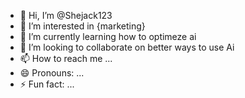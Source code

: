 - 👋 Hi, I’m @Shejack123
- 👀 I’m interested in {marketing}
- 🌱 I’m currently learning how to optimeze ai
- 💞️ I’m looking to collaborate on better ways to use Ai 
- 📫 How to reach me ...
- 😄 Pronouns: ...
- ⚡ Fun fact: ...

<!---
Shejack123/Shejack123 is a ✨ special ✨ repository because its `README.md` (this file) appears on your GitHub profile.
You can click the Preview link to take a look at your changes.
--->

